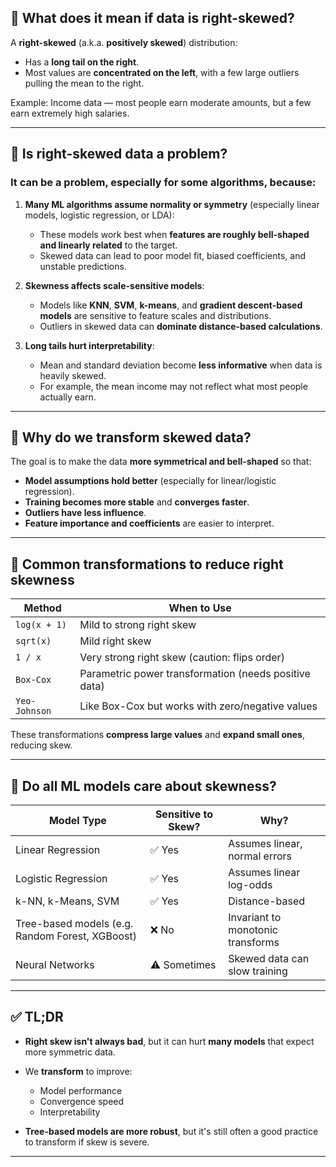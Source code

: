 
## 🔶 What does it mean if data is **right-skewed**?

A **right-skewed** (a.k.a. **positively skewed**) distribution:

* Has a **long tail on the right**.
* Most values are **concentrated on the left**, with a few large outliers pulling the mean to the right.

Example: Income data — most people earn moderate amounts, but a few earn extremely high salaries.

---

## 🔶 Is right-skewed data a problem?

### It **can be a problem**, especially for some algorithms, because:

1. **Many ML algorithms assume normality or symmetry** (especially linear models, logistic regression, or LDA):

   * These models work best when **features are roughly bell-shaped and linearly related** to the target.
   * Skewed data can lead to poor model fit, biased coefficients, and unstable predictions.

2. **Skewness affects scale-sensitive models**:

   * Models like **KNN**, **SVM**, **k-means**, and **gradient descent-based models** are sensitive to feature scales and distributions.
   * Outliers in skewed data can **dominate distance-based calculations**.

3. **Long tails hurt interpretability**:

   * Mean and standard deviation become **less informative** when data is heavily skewed.
   * For example, the mean income may not reflect what most people actually earn.

---

## 🔶 Why do we transform skewed data?

The goal is to make the data **more symmetrical and bell-shaped** so that:

* **Model assumptions hold better** (especially for linear/logistic regression).
* **Training becomes more stable** and **converges faster**.
* **Outliers have less influence**.
* **Feature importance and coefficients** are easier to interpret.

---

## 🔶 Common transformations to reduce right skewness

| Method        | When to Use                                           |
| ------------- | ----------------------------------------------------- |
| `log(x + 1)`  | Mild to strong right skew                             |
| `sqrt(x)`     | Mild right skew                                       |
| `1 / x`       | Very strong right skew (caution: flips order)         |
| `Box-Cox`     | Parametric power transformation (needs positive data) |
| `Yeo-Johnson` | Like Box-Cox but works with zero/negative values      |

These transformations **compress large values** and **expand small ones**, reducing skew.

---

## 🔶 Do all ML models care about skewness?

| Model Type                                      | Sensitive to Skew? | Why?                              |
| ----------------------------------------------- | ------------------ | --------------------------------- |
| Linear Regression                               | ✅ Yes              | Assumes linear, normal errors     |
| Logistic Regression                             | ✅ Yes              | Assumes linear log-odds           |
| k-NN, k-Means, SVM                              | ✅ Yes              | Distance-based                    |
| Tree-based models (e.g. Random Forest, XGBoost) | ❌ No               | Invariant to monotonic transforms |
| Neural Networks                                 | ⚠️ Sometimes       | Skewed data can slow training     |

---

## ✅ TL;DR

* **Right skew isn't always bad**, but it can hurt **many models** that expect more symmetric data.
* We **transform** to improve:

  * Model performance
  * Convergence speed
  * Interpretability
* **Tree-based models are more robust**, but it's still often a good practice to transform if skew is severe.

---

